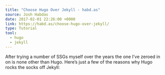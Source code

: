 ```yaml
---
title: "Choose Hugo Over Jekyll - habd.as"
source: Josh Habdas
date: 2017-02-01 22:26:00 +0000
link: https://habd.as/choose-hugo-over-jekyll/
type: Tutorial
tool:
  - hugo
  - jekyll
---
```

After trying a number of SSGs myself over the years the one I’ve zeroed in on is none other than Hugo. Here’s just a few of the reasons why Hugo rocks the socks off Jekyll:
